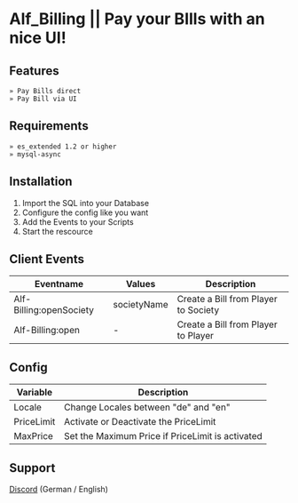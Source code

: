 # Alf_Billing || Pay your BIlls with an nice UI!

## Features
```
» Pay Bills direct
» Pay Bill via UI
```

## Requirements
```
» es_extended 1.2 or higher
» mysql-async
```

## Installation
1. Import the SQL into your Database
2. Configure the config like you want
3. Add the Events to your Scripts
4. Start the rescource

## Client Events 
Eventname | Values |  Description
------------- | ------------- | -------------
Alf-Billing:openSociety | societyName | Create a Bill from Player to Society
Alf-Billing:open | - | Create a Bill from Player to Player


## Config 
Variable | Description
------------- | -------------
Locale  | Change Locales between "de" and "en"
PriceLimit  | Activate or Deactivate the PriceLimit
MaxPrice  | Set the Maximum Price if PriceLimit is activated

## Support

[Discord](https://discord.gg/6jsHUVMh8G) (German / English)
